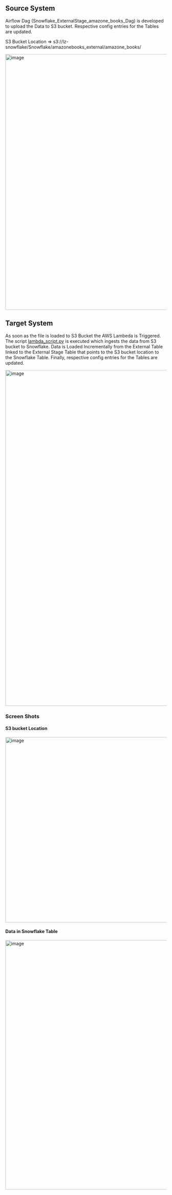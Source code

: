 <h2>Source System</h2>
<p> Airflow Dag (Snowflake_ExternalStage_amazone_books_Dag) is developed to upload the Data to S3 bucket. Respective config entries for the Tables are updated.</p>
<p>S3 Bucket Location => s3://lz-snowflake/Snowflake/amazonebooks_external/amazone_books/</p>
<img width="800" alt="image" src="https://github.com/melwinmpk/AmazonBooks_DataPipeline/assets/25386607/0f4df5d8-d40f-4c9e-9aa5-1d0380733607"><br>

<h2>Target System</h2>
<p>As soon as the file is loaded to S3 Bucket the AWS Lambeda is Triggered. The script <a href='https://github.com/melwinmpk/Snowflake_External_Stage_DataPipeline/blob/main/lambda_script.py'>lambda_script.py</a> is executed which ingests the data from S3 bucket to Snowflake.
Data is Loaded Incrementally from the External Table linked to the External Stage Table that points to the S3 bucket location to the Snowflake Table.
  Finally, respective config entries for the Tables are updated.</p>
<img width="1050" alt="image" src="https://github.com/melwinmpk/AmazonBooks_DataPipeline/assets/25386607/8e0e1578-4591-42ee-9968-5d9083b6e0c9">

<H3>Screen Shots</H3>
<h4>S3 bucket Location</h4>
<img width="580" alt="image" src="https://github.com/melwinmpk/Snowflake_External_Stage_DataPipeline/assets/25386607/408801de-f9e2-429a-b7a8-ace0b930a9dd">
<h4>Data in Snowflake Table</h4>
<img width="780" alt="image" src="https://github.com/melwinmpk/Snowflake_External_Stage_DataPipeline/assets/25386607/e026f8da-af20-4eb0-a4b8-9af0c6e98c76">
